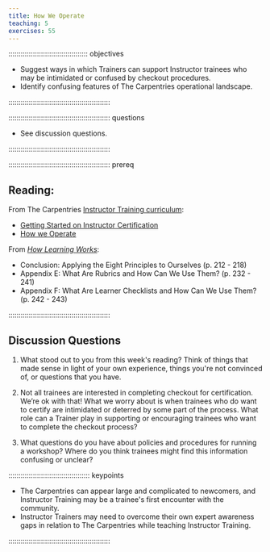 ```yaml
---
title: How We Operate
teaching: 5
exercises: 55
---
```


::::::::::::::::::::::::::::::::::::::: objectives

- Suggest ways in which Trainers can support Instructor trainees who may be intimidated or confused by checkout procedures.
- Identify confusing features of The Carpentries operational landscape.

::::::::::::::::::::::::::::::::::::::::::::::::::

:::::::::::::::::::::::::::::::::::::::::::::::::: questions

- See discussion questions. 

::::::::::::::::::::::::::::::::::::::::::::::::::

:::::::::::::::::::::::::::::::::::::::::::::::::: prereq

## Reading:

From The Carpentries [Instructor Training curriculum](https://carpentries.github.io/instructor-training/instructor/index.html): 

* [Getting Started on Instructor Certification](https://carpentries.github.io/instructor-training/instructor/14-checkout.html)
* [How we Operate](https://carpentries.github.io/instructor-training/instructor/15-carpentries.html)

From [*How Learning Works*](https://www.worldcat.org/title/how-learning-works-seven-research-based-principles-for-smart-teaching/oclc/468969206):

* Conclusion: Applying the Eight Principles to Ourselves (p. 212 - 218)
* Appendix E: What Are Rubrics and How Can We Use Them? (p. 232 - 241)
* Appendix F: What Are Learner Checklists and How Can We Use Them? (p. 242 - 243)

::::::::::::::::::::::::::::::::::::::::::::::::::

## Discussion Questions

1. What stood out to you from this week's reading? Think of things that made sense in light of your own experience, things you're not convinced of, or questions that you have.

1. Not all trainees are interested in completing checkout for certification. We’re ok with that! What we worry about is when trainees who do want to certify are intimidated or deterred by some part of the process. What role can a Trainer play in supporting or encouraging trainees who want to complete the checkout process?

1. What questions do you have about policies and procedures for running a workshop? Where do you think trainees might find this information confusing or unclear?

:::::::::::::::::::::::::::::::::::::::: keypoints

- The Carpentries can appear large and complicated to newcomers, and Instructor Training may be a trainee's first encounter with the community. 
- Instructor Trainers may need to overcome their own expert awareness gaps in relation to The Carpentries while teaching Instructor Training.

::::::::::::::::::::::::::::::::::::::::::::::::::


